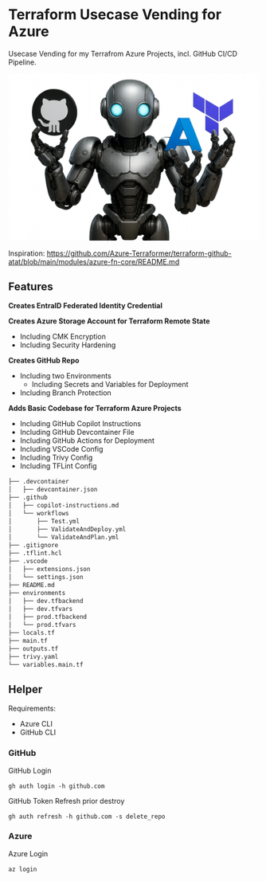 # Terraform Usecase Vending for Azure

Usecase Vending for my Terrafrom Azure Projects, incl. GitHub CI/CD Pipeline.

![logo](media/logo1.png)

Inspiration: <https://github.com/Azure-Terraformer/terraform-github-atat/blob/main/modules/azure-fn-core/README.md>

## Features

**Creates EntraID Federated Identity Credential**

**Creates Azure Storage Account for Terraform Remote State**

- Including CMK Encryption
- Including Security Hardening

**Creates GitHub Repo**

- Including two Environments
  - Including Secrets and Variables for Deployment
- Including Branch Protection

**Adds Basic Codebase for Terraform Azure Projects**

- Including GitHub Copilot Instructions
- Including GitHub Devcontainer File
- Including GitHub Actions for Deployment
- Including VSCode Config
- Including Trivy Config
- Including TFLint Config

```
├── .devcontainer
│   ├── devcontainer.json
├── .github
│   ├── copilot-instructions.md
│   └── workflows
│       ├── Test.yml
│       ├── ValidateAndDeploy.yml
│       └── ValidateAndPlan.yml
├── .gitignore
├── .tflint.hcl
├── .vscode
│   ├── extensions.json
│   └── settings.json
├── README.md
├── environments
│   ├── dev.tfbackend
│   ├── dev.tfvars
│   ├── prod.tfbackend
│   └── prod.tfvars
├── locals.tf
├── main.tf
├── outputs.tf
├── trivy.yaml
└── variables.main.tf
```

## Helper

Requirements:

- Azure CLI
- GitHub CLI

### GitHub

GitHub Login

```
gh auth login -h github.com 
```

GitHub Token Refresh prior destroy

```
gh auth refresh -h github.com -s delete_repo
```

### Azure

Azure Login

```
az login
```

